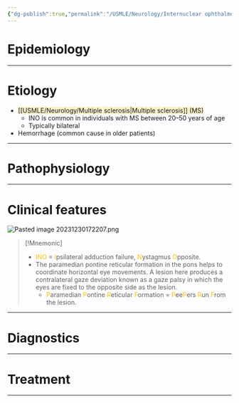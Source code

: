 ```yaml
---
{"dg-publish":true,"permalink":"/USMLE/Neurology/Internuclear ophthalmoplegia/"}
---
```


# Epidemiology


---
# Etiology
- <span style="background:rgba(240, 200, 0, 0.2)">[[USMLE/Neurology/Multiple sclerosis\|Multiple sclerosis]] (MS)</span>
	- INO is common in individuals with MS between 20–50 years of age
	- Typically bilateral
- Hemorrhage (common cause in older patients)

---
# Pathophysiology


---
# Clinical features
![Pasted image 20231230172207.png](/img/user/appendix/Pasted%20image%2020231230172207.png)
>[!Mnemonic] 
>- <font color="#ffc000">INO</font> = <font color="#ffc000">I</font>psilateral adduction failure, <font color="#ffc000">N</font>ystagmus <font color="#ffc000">O</font>pposite.
>- The paramedian pontine reticular formation in the pons helps to coordinate horizontal eye movements. A lesion here produces a contralateral gaze deviation known as a gaze palsy in which the eyes are fixed to the opposite side as the lesion.
>	- <font color="#ffc000">P</font>aramedian <font color="#ffc000">P</font>ontine <font color="#ffc000">R</font>eticular <font color="#ffc000">F</font>ormation = <font color="#ffc000">P</font>ee<font color="#ffc000">P</font>ers <font color="#ffc000">R</font>un <font color="#ffc000">F</font>rom the lesion.

---
# Diagnostics


---
# Treatment


---
